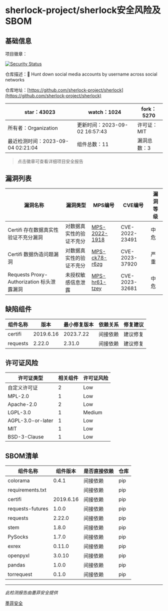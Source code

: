 # sherlock-project/sherlock安全风险及SBOM

## 基础信息

项目徽章：

[![Security Status](https://www.murphysec.com/platform3/v31/badge/1698400721791746048.svg)](https://www.murphysec.com/console/report/1698400721527504896/1698400721791746048)

仓库描述：🔎 Hunt down social media accounts by username across social networks

仓库地址：[https://github.com/sherlock-project/sherlock](https://github.com/sherlock-project/sherlock)

| star：43023 | watch：1024 | fork：5270 |
| ----------- | -------------- | ------------ |
| 所有者：Organization | 更新时间：2023-09-02 16:57:43 | 许可证：MIT |
| 最近检测时间：2023-09-04 02:21:04 | 组件总数：11 | 漏洞总数：3 |

> 点击徽章可查看详细项目安全报告



## 漏洞列表

| 漏洞名称 | 漏洞类型 | MPS编号 | CVE编号 | 漏洞等级 |
| ------- | ------ | ------- | ------ | ----- |
|Certifi 存在数据真实性验证不充分漏洞|对数据真实性的验证不充分|[MPS-2022-1918](https://www.oscs1024.com/hd/MPS-2022-1918)|CVE-2022-23491|中危|
|Certifi 数据伪造问题漏洞|对数据真实性的验证不充分|[MPS-ck78-r6zg](https://www.oscs1024.com/hd/MPS-ck78-r6zg)|CVE-2023-37920|严重|
|Requests Proxy-Authorization 标头泄露漏洞|未授权敏感信息泄露|[MPS-hr61-tzey](https://www.oscs1024.com/hd/MPS-hr61-tzey)|CVE-2023-32681|中危|




## 缺陷组件

| 组件名称 | 版本 | 最小修复版本 | 依赖关系 | 修复建议 |
| -------- | ---- | ------------ | -------- | -------- |
|certifi|2019.6.16|2023.7.22|间接依赖|建议修复|C:1|H:0|M:1|L:0|
|requests|2.22.0|2.31.0|间接依赖|建议修复|C:0|H:0|M:1|L:0|




## 许可证风险

| 许可证类型 | 相关组件 | 许可证风险 |
| ---------- | -------- | ---------- |
|自定义许可证|2|Low|
|MPL-2.0|1|Low|
|Apache-2.0|2|Low|
|LGPL-3.0|1|Medium|
|AGPL-3.0-or-later|1|Low|
|MIT|1|Low|
|BSD-3-Clause|1|Low|




## SBOM清单

| 组件名称 | 组件版本 | 是否直接依赖 | 仓库 |
| -------- | -------- | ------------ | ---- |
|colorama|0.4.1|间接依赖|pip|
|requirements.txt||间接依赖|pip|
|certifi|2019.6.16|间接依赖|pip|
|requests-futures|1.0.0|间接依赖|pip|
|requests|2.22.0|间接依赖|pip|
|stem|1.8.0|间接依赖|pip|
|PySocks|1.7.0|间接依赖|pip|
|exrex|0.11.0|间接依赖|pip|
|openpyxl|3.0.10|间接依赖|pip|
|pandas|1.0.0|间接依赖|pip|
|torrequest|0.1.0|间接依赖|pip|


------

*此检测报告由墨菲安全提供*

[墨菲安全](www.murphysec.com)